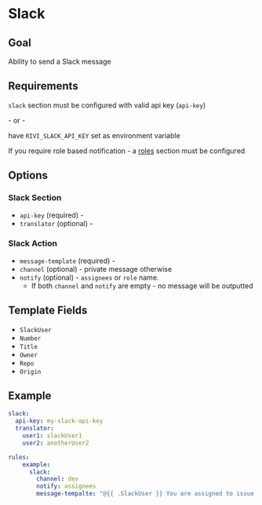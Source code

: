 # Slack 

## Goal

Ability to send a Slack message 

## Requirements

`slack` section must be configured with valid api key (`api-key`)

\- or -

have `RIVI_SLACK_API_KEY` set as environment variable

If you require role based notification - a [roles](../../../docs/roles.md) section must be configured

## Options

### Slack Section
- `api-key` (required) - 
- `translator` (optional) - 

### Slack Action
- `message-template` (required) -
- `channel` (optional) - private message otherwise
- `notify` (optional) - `assignees` or `role` name.
  - If both `channel` and `notify` are empty - no message will be outputted

## Template Fields

- `SlackUser`
- `Number`
- `Title`
- `Owner`
- `Repo`
- `Origin`
  
## Example
```yaml
slack:
  api-key: my-slack-api-key
  translator:
    user1: slackUser1
    user2: anotherUser2

rules:
    example:
      slack:
        channel: dev
        notify: assignees
        message-tempalte: "@{{ .SlackUser }} You are assigned to issue {{ .Number }}"
```